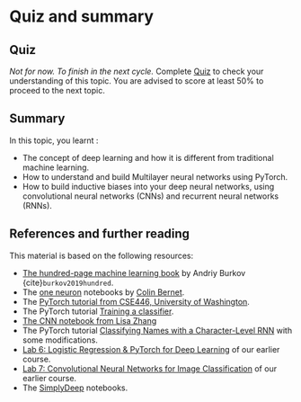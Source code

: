 # Quiz and summary

## Quiz

_Not for now. To finish in the next cycle._ Complete [Quiz](https://forms.gle/8Q5Z7Z7Z7Z7Z7Z7Z7) to check your understanding of this topic. You are advised to score at least 50% to proceed to the next topic.


## Summary

In this topic, you learnt :
- The concept of deep learning and how it is different from traditional machine learning.
- How to understand and build Multilayer neural networks using PyTorch.
- How to build inductive biases into your deep neural networks, using convolutional neural networks (CNNs) and recurrent neural networks (RNNs).
  
## References and further reading

This material is based on the following resources:

- [The hundred-page machine learning book](http://themlbook.com/wiki/doku.php) by Andriy Burkov {cite}`burkov2019hundred`.
- The [one neuron](https://github.com/cbernet/maldives/tree/master/one_neuron) notebooks by  [Colin Bernet](https://github.com/cbernet).
- The [PyTorch tutorial from CSE446, University of Washington](https://courses.cs.washington.edu/courses/cse446/18wi/sections/section7/446_pytorch_tutorial.html).
- The PyTorch tutorial [Training a classifier](https://pytorch.org/tutorials/beginner/blitz/cifar10_tutorial.html#sphx-glr-beginner-blitz-cifar10-tutorial-py).
- [The CNN notebook from Lisa Zhang](https://www.cs.toronto.edu/~lczhang/360/lec/w04/convnet.html)
- The PyTorch tutorial [Classifying Names with a Character-Level RNN](https://pytorch.org/tutorials/intermediate/char_rnn_classification_tutorial.html) with some modifications.
- [Lab 6: Logistic Regression & PyTorch for Deep Learning](https://github.com/maalvarezl/MLAI/blob/master/Labs/Lab%206%20-%20Logistic%20regression%20%26%20pytorch%20for%20DL.ipynb) of our earlier course.
- [Lab 7: Convolutional Neural Networks for Image Classification](https://github.com/maalvarezl/MLAI/blob/master/Labs/Lab%207%20-%20Neural%20Networks.ipynb) of our earlier course.
- The [SimplyDeep](https://github.com/haipinglu/SimplyDeep/) notebooks.
